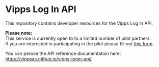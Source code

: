 # Vipps Log In API
This repository contains developer resources for the Vipps Log In API.

**Please note:**  
This service is currently open to to a limited number of pilot partners.   
If you are interested in participating in the pilot please fill out [this form](https://forms.office.com/Pages/ResponsePage.aspx?id=XcJbgGSO1k6NJDiDyQaMWtqJyyvQCd9MjpDSQL0xr8JUOUk5TlJJQTRaM1JRVVpCRFY3QlUyTVNPNy4u). 

You can peruse the API reference documentation here: https://vippsas.github.io/vipps-login-api/
